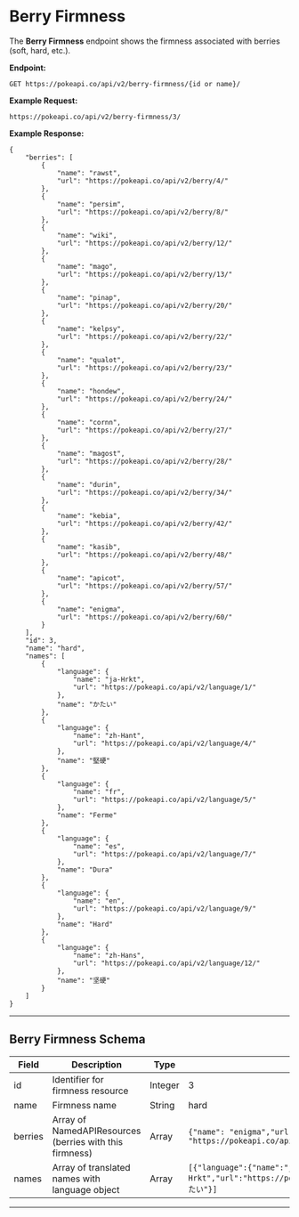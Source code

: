 # Berry Firmness

The **Berry Firmness** endpoint shows the firmness associated with berries (soft, hard, etc.).

**Endpoint:**
```
GET https://pokeapi.co/api/v2/berry-firmness/{id or name}/
```

**Example Request:**
```
https://pokeapi.co/api/v2/berry-firmness/3/
```

**Example Response:**
```
{
    "berries": [
        {
            "name": "rawst",
            "url": "https://pokeapi.co/api/v2/berry/4/"
        },
        {
            "name": "persim",
            "url": "https://pokeapi.co/api/v2/berry/8/"
        },
        {
            "name": "wiki",
            "url": "https://pokeapi.co/api/v2/berry/12/"
        },
        {
            "name": "mago",
            "url": "https://pokeapi.co/api/v2/berry/13/"
        },
        {
            "name": "pinap",
            "url": "https://pokeapi.co/api/v2/berry/20/"
        },
        {
            "name": "kelpsy",
            "url": "https://pokeapi.co/api/v2/berry/22/"
        },
        {
            "name": "qualot",
            "url": "https://pokeapi.co/api/v2/berry/23/"
        },
        {
            "name": "hondew",
            "url": "https://pokeapi.co/api/v2/berry/24/"
        },
        {
            "name": "cornn",
            "url": "https://pokeapi.co/api/v2/berry/27/"
        },
        {
            "name": "magost",
            "url": "https://pokeapi.co/api/v2/berry/28/"
        },
        {
            "name": "durin",
            "url": "https://pokeapi.co/api/v2/berry/34/"
        },
        {
            "name": "kebia",
            "url": "https://pokeapi.co/api/v2/berry/42/"
        },
        {
            "name": "kasib",
            "url": "https://pokeapi.co/api/v2/berry/48/"
        },
        {
            "name": "apicot",
            "url": "https://pokeapi.co/api/v2/berry/57/"
        },
        {
            "name": "enigma",
            "url": "https://pokeapi.co/api/v2/berry/60/"
        }
    ],
    "id": 3,
    "name": "hard",
    "names": [
        {
            "language": {
                "name": "ja-Hrkt",
                "url": "https://pokeapi.co/api/v2/language/1/"
            },
            "name": "かたい"
        },
        {
            "language": {
                "name": "zh-Hant",
                "url": "https://pokeapi.co/api/v2/language/4/"
            },
            "name": "堅硬"
        },
        {
            "language": {
                "name": "fr",
                "url": "https://pokeapi.co/api/v2/language/5/"
            },
            "name": "Ferme"
        },
        {
            "language": {
                "name": "es",
                "url": "https://pokeapi.co/api/v2/language/7/"
            },
            "name": "Dura"
        },
        {
            "language": {
                "name": "en",
                "url": "https://pokeapi.co/api/v2/language/9/"
            },
            "name": "Hard"
        },
        {
            "language": {
                "name": "zh-Hans",
                "url": "https://pokeapi.co/api/v2/language/12/"
            },
            "name": "坚硬"
        }
    ]
}
```
---

## Berry Firmness Schema

| Field   | Description                                                                 | Type   | Example |
|---------|-----------------------------------------------------------------------------|--------|---------|
| id      | Identifier for firmness resource                                           | Integer| 3       |
| name    | Firmness name                                                              | String | hard    |
| berries | Array of NamedAPIResources (berries with this firmness)                    | Array  | `{"name": "enigma","url": "https://pokeapi.co/api/v2/berry/60/"}` |
| names   | Array of translated names with language object                             | Array  | `[{"language":{"name":"ja-Hrkt","url":"https://pokeapi.co/api/v2/language/1/"},"name":"かたい"}]` |

---
